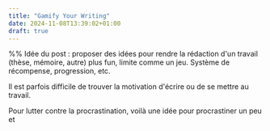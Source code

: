 ```yaml
---
title: "Gamify Your Writing"
date: 2024-11-08T13:39:02+01:00
draft: true
---
```


%% Idée du post : proposer des idées pour rendre la rédaction d'un travail (thèse, mémoire, autre) plus fun, limite comme un jeu. Système de récompense, progression, etc.


Il est parfois difficile de trouver la motivation d'écrire ou de se mettre au travail. 

Pour lutter contre la procrastination, voilà une idée pour procrastiner un peu et 